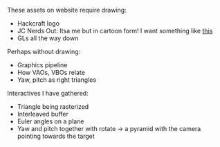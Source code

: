 These assets on website require drawing:

* Hackcraft logo
* JC Nerds Out: Itsa me but in cartoon form! I want something like [this](https://styles.redditmedia.com/t5_2190y8/styles/profileIcon_i0z5u9xln96b1.png?width=256&height=256&frame=1&auto=webp&crop=256:256,smart&s=6d616cec6860a859dea88a4b9fe8bc02337faee1)
* GLs all the way down

Perhaps without drawing:

* Graphics pipeline
* How VAOs, VBOs relate
* Yaw, pitch as right triangles

Interactives I have gathered:

* Triangle being rasterized
* Interleaved buffer
* Euler angles on a plane
* Yaw and pitch together with rotate -> a pyramid with the camera pointing towards the target